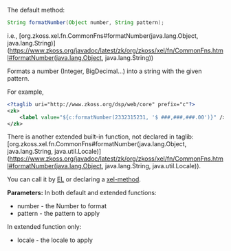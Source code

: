 The default method:

```java
String formatNumber(Object number, String pattern);
```

  
i.e.,
[org.zkoss.xel.fn.CommonFns#formatNumber(java.lang.Object, java.lang.String)](https://www.zkoss.org/javadoc/latest/zk/org/zkoss/xel/fn/CommonFns.html#formatNumber(java.lang.Object, java.lang.String))

Formats a number (Integer, BigDecimal...) into a string with the given
pattern.

For example,

```xml
<?taglib uri="http://www.zkoss.org/dsp/web/core" prefix="c"?>
<zk>
    <label value="${c:formatNumber(2332315231, '$ ###,###,###.00')}" />
</zk>
```

There is another extended built-in function, not declared in taglib:
[org.zkoss.xel.fn.CommonFns#formatNumber(java.lang.Object, java.lang.String, java.util.Locale)](https://www.zkoss.org/javadoc/latest/zk/org/zkoss/xel/fn/CommonFns.html#formatNumber(java.lang.Object, java.lang.String, java.util.Locale)).

You can call it by [ EL](zuml_ref/static_fields_and_methods)
or declaring a [ xel-method](zuml_ref/xel-method).

**Parameters:** In both default and extended functions:

- number - the Number to format
- pattern - the pattern to apply

In extended function only:

- locale - the locale to apply
